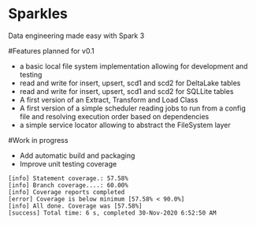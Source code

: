 # Sparkles
Data engineering made easy with Spark 3

#Features planned for v0.1

- a basic local file system implementation allowing for development and testing
- read and write for insert, upsert, scd1 and scd2 for DeltaLake tables
- read and write for insert, upsert, scd1 and scd2 for SQLLite tables
- A first version of an Extract, Transform and Load Class
- A first version of a simple scheduler reading jobs to run from a config file and resolving execution order
based on dependencies
- a simple service locator allowing to abstract the FileSystem layer

#Work in progress

- Add automatic build and packaging
- Improve unit testing coverage

```commandline
[info] Statement coverage.: 57.58%
[info] Branch coverage....: 60.00%
[info] Coverage reports completed
[error] Coverage is below minimum [57.58% < 90.0%]
[info] All done. Coverage was [57.58%]
[success] Total time: 6 s, completed 30-Nov-2020 6:52:50 AM
```
